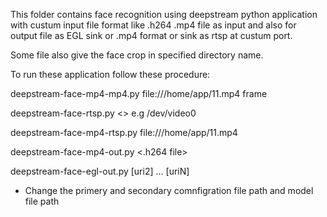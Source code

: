 This folder contains face recognition using deepstream python application with custum input file format like .h264 .mp4 file as input and also for output file as EGL sink or .mp4 format or sink as rtsp at custum port.

Some file also give the face crop in specified directory name.

To run these application follow these procedure:

deepstream-face-mp4-mp4.py file:///home/app/11.mp4 frame

deepstream-face-rtsp.py   <<v4l2-device-path>> e.g /dev/video0 

deepstream-face-mp4-rtsp.py file:///home/app/11.mp4   <face crop file name>

deepstream-face-mp4-out.py <.h264 file> <face crop file name>

deepstream-face-egl-out.py  <uri1> [uri2] ... [uriN] <folder to save frames>


* Change the primery and secondary comnfigration file path and model file path